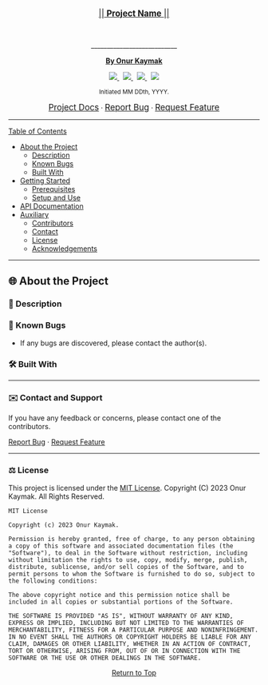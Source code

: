 <br>
<p align="center">
  <u><big>|| <b>Project Name</b> ||</big></u>
</p>
<p align="center">
  
   <br>
    <!-- <a href="https://www.nps.gov/index.htm" style="display:flex;justify-content:center;">
        <img src="https://www.nps.gov/vafo/learn/kidsyouth/images/NPS-Arrowhead_v3.png" style="width:250px;height:250px;">
    </a> -->
    <p align="center">
      ___________________________
    </p>
    <!-- GitHub Link -->
    <p align="center">
        <a href="https://github.com/onurkaymak">
            <strong>By Onur Kaymak</strong>
        </a>
    </p>
    <!-- Project Shields -->
    <p align="center">
        <a href="https://github.com/onurkaymak/ParksLookupAPI/graphs/contributors">
            <img src="https://img.shields.io/github/contributors/onurkaymak/ParksLookupAPI.svg?style=plastic">
        </a>
        &nbsp;
        <a href="https://github.com/onurkaymak/ParksLookupAPI/stargazers">
            <img src="https://img.shields.io/github/stars/onurkaymak/ParksLookupAPI.svg?color=yellow&style=plastic">
        </a>
        &nbsp;
        <a href="https://github.com/onurkaymak/ParksLookupAPI/issues">
            <img src="https://img.shields.io/github/issues/onurkaymak/ParksLookupAPI?style=plastic">
        </a>
        &nbsp;
        <a href="https://github.com/jfpalchak/MessageBoardAPI/blob/main/LICENSE.txt">
            <img src="https://img.shields.io/github/license/jfpalchak/MessageBoardAPI?color=orange&style=plastic">
        </a>
    </p>    
</p>

<p align="center">
  <small>Initiated MM DDth, YYYY.</small>
</p>

<!-- Project Links -->
<p align="center">
    <a href="https://github.com/onurkaymak/ParksLookupAPI.git"><big>Project Docs</big></a> ·
    <a href="https://github.com/onurkaymak/ParksLookupAPI/issues"><big>Report Bug</big></a> ·
    <a href="https://github.com/onurkaymak/ParksLookupAPI/issues"><big>Request Feature</big></a>
</p>

------------------------------
<u>Table of Contents</u>
* <a href="#🌐-about-the-project">About the Project</a>
    * <a href="#📖-description">Description</a>
    * <a href="#🦠-known-bugs">Known Bugs</a>
    * <a href="#🛠-built-with">Built With</a>
    <!-- * <a href="#🔍-preview">Preview</a> -->
* <a href="#🏁-getting-started">Getting Started</a>
    * <a href="#📋-prerequisites">Prerequisites</a>
    * <a href="#⚙️-setup-and-use">Setup and Use</a>
* <a href="#🛰️-api-documentation">API Documentation</a>
* <a href="#🤝-contributors">Auxiliary</a>
    * <a href="#🤝-contributors">Contributors</a>
    * <a href="#✉️-contact-and-support">Contact</a>
    * <a href="#⚖️-license">License</a>
    * <a href="#🌟-acknowledgements">Acknowledgements</a>
------------------------------

## 🌐 About the Project

### 📖 Description
<!-- A national park API that functions as a back-end utilizing RESTful operations and JSON Web Tokens (JWT) for authentication to keep the API Read-Only except for authenticated users. -->

### 🦠 Known Bugs

* If any bugs are discovered, please contact the author(s).

### 🛠 Built With
<!-- * [Visual Studio Code](https://code.visualstudio.com/)
* [C#](https://docs.microsoft.com/en-us/dotnet/csharp/)
* [ASP.NET Core](https://docs.microsoft.com/en-us/aspnet/core)
* [MySQL 8.0.34](https://dev.mysql.com/)
* [Entity Framework Core 6.0.0](https://docs.microsoft.com/en-us/ef/core/)
* [Entity Framework Core CLI Tools 6.0.0](https://learn.microsoft.com/en-us/ef/core/cli/dotnet)
* [Postman](https://www.postman.com/) -->

------------------------------

### ✉️ Contact and Support

If you have any feedback or concerns, please contact one of the contributors.

<p>
    <a href="https://github.com/onurkaymak/ParksLookupAPI/issues">Report Bug</a> ·
    <a href="https://github.com/onurkaymak/ParksLookupAPI/issues">Request Feature</a>
</p>

------------------------------

### ⚖️ License

This project is licensed under the [MIT License](https://opensource.org/licenses/MIT). Copyright (C) 2023 Onur Kaymak. All Rights Reserved.

```
MIT License

Copyright (c) 2023 Onur Kaymak.

Permission is hereby granted, free of charge, to any person obtaining a copy of this software and associated documentation files (the "Software"), to deal in the Software without restriction, including without limitation the rights to use, copy, modify, merge, publish, distribute, sublicense, and/or sell copies of the Software, and to permit persons to whom the Software is furnished to do so, subject to the following conditions:

The above copyright notice and this permission notice shall be included in all copies or substantial portions of the Software.

THE SOFTWARE IS PROVIDED "AS IS", WITHOUT WARRANTY OF ANY KIND, EXPRESS OR IMPLIED, INCLUDING BUT NOT LIMITED TO THE WARRANTIES OF MERCHANTABILITY, FITNESS FOR A PARTICULAR PURPOSE AND NONINFRINGEMENT. IN NO EVENT SHALL THE AUTHORS OR COPYRIGHT HOLDERS BE LIABLE FOR ANY CLAIM, DAMAGES OR OTHER LIABILITY, WHETHER IN AN ACTION OF CONTRACT, TORT OR OTHERWISE, ARISING FROM, OUT OF OR IN CONNECTION WITH THE SOFTWARE OR THE USE OR OTHER DEALINGS IN THE SOFTWARE.
```
<center><a href="#">Return to Top</a></center>